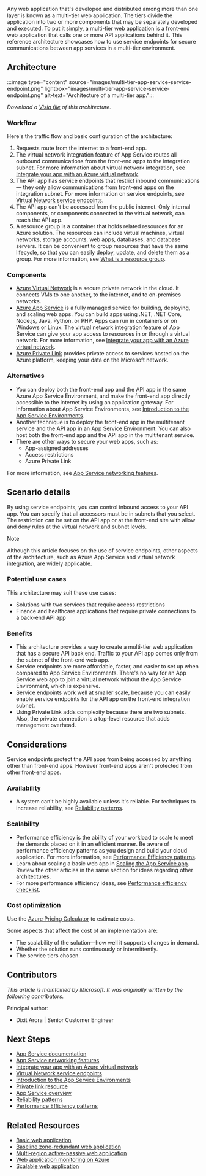 Any web application that's developed and distributed among more than one layer is known as a multi-tier web application. The tiers divide the application into two or more components that may be separately developed and executed. To put it simply, a multi-tier web application is a front-end web application that calls one or more API applications behind it. This reference architecture showcases how to use service endpoints for secure communications between app services in a multi-tier environment.

## Architecture

:::image type="content" source="images/multi-tier-app-service-service-endpoint.png" lightbox="images/multi-tier-app-service-service-endpoint.png" alt-text="Architecture of a multi-tier app.":::

*Download a [Visio file](https://arch-center.azureedge.net/US-1874703-PR-3830-multi-tier-app-service-service-endpoint.vsdx) of this architecture.*

### Workflow

Here's the traffic flow and basic configuration of the architecture:

1. Requests route from the internet to a front-end app.
1. The virtual network integration feature of App Service routes all outbound communications from the front-end apps to the integration subnet. For more information about virtual network integration, see [Integrate your app with an Azure virtual network](/azure/app-service/web-sites-integrate-with-vnet).
1. The API app has service endpoints that restrict inbound communications— they only allow communications from front-end apps on the integration subnet. For more information on service endpoints, see [Virtual Network service endpoints](/azure/virtual-network/virtual-network-service-endpoints-overview).
1. The API app can't be accessed from the public internet. Only internal components, or components connected to the virtual network, can reach the API app.
1. A resource group is a container that holds related resources for an Azure solution. The resources can include virtual machines, virtual networks, storage accounts, web apps, databases, and database servers. It can be convenient to group resources that have the same lifecycle, so that you can easily deploy, update, and delete them as a group. For more information, see [What is a resource group](/azure/azure-resource-manager/management/manage-resource-groups-portal#what-is-a-resource-group).

### Components

- [Azure Virtual Network](https://azure.microsoft.com/services/virtual-network/) is a secure private network in the cloud. It connects VMs to one another, to the internet, and to on-premises networks.
- [Azure App Service](/azure/app-service/overview) is a fully managed service for building, deploying, and scaling web apps. You can build apps using .NET, .NET Core, Node.js, Java, Python, or PHP. Apps can run in containers or on Windows or Linux. The virtual network integration feature of App Service can give your app access to resources in or through a virtual network. For more information, see [Integrate your app with an Azure virtual network](/azure/app-service/web-sites-integrate-with-vnet).
- [Azure Private Link](https://azure.microsoft.com/services/private-link) provides private access to services hosted on the Azure platform, keeping your data on the Microsoft network.

### Alternatives

- You can deploy both the front-end app and the API app in the same Azure App Service Environment, and make the front-end app directly accessible to the internet by using an application gateway. For information about App Service Environments, see [Introduction to the App Service Environments](/azure/app-service/environment/intro).
- Another technique is to deploy the front-end app in the multitenant service and the API app in an App Service Environment. You can also host both the front-end app and the API app in the multitenant service.
- There are other ways to secure your web apps, such as:
  - App-assigned addresses
  - Access restrictions
  - Azure Private Link

For more information, see [App Service networking features](/azure/app-service/networking-features).

## Scenario details

By using service endpoints, you can control inbound access to your API app. You can specify that all accessors must be in subnets that you select. The restriction can be set on the API app or at the front-end site with allow and deny rules at the virtual network and subnet levels.

> [!Note]
> Although this article focuses on the use of service endpoints, other aspects of the architecture, such as Azure App Service and virtual network integration, are widely applicable.

### Potential use cases

This architecture may suit these use cases:

- Solutions with two services that require access restrictions
- Finance and healthcare applications that require private connections to a back-end API app

### Benefits

- This architecture provides a way to create a multi-tier web application that has a secure API back end. Traffic to your API app comes only from the subnet of the front-end web app.
- Service endpoints are more affordable, faster, and easier to set up when compared to App Service Environments. There's no way for an App Service web app to join a virtual network without the App Service Environment, which is expensive.
- Service endpoints work well at smaller scale, because you can easily enable service endpoints for the API app on the front-end integration subnet.
- Using Private Link adds complexity because there are two subnets. Also, the private connection is a top-level resource that adds management overhead.

## Considerations

Service endpoints protect the API apps from being accessed by anything other than front-end apps. However front-end apps aren't protected from other front-end apps.

### Availability

- A system can't be highly available unless it's reliable. For techniques to increase reliability, see [Reliability patterns](/azure/architecture/framework/resiliency/reliability-patterns).

### Scalability

- Performance efficiency is the ability of your workload to scale to meet the demands placed on it in an efficient manner. Be aware of performance efficiency patterns as you design and build your cloud application. For more information, see [Performance Efficiency patterns](/azure/architecture/framework/scalability/performance-efficiency-patterns).
- Learn about scaling a basic web app in [Scaling the App Service app](/azure/architecture/web-apps/app-service/architectures/basic-web-app#scaling-the-app-service-app). Review the other articles in the same section for ideas regarding other architectures.
- For more performance efficiency ideas, see [Performance efficiency checklist](/azure/architecture/framework/scalability/performance-efficiency).

### Cost optimization

Use the [Azure Pricing Calculator](https://azure.microsoft.com/pricing/calculator) to estimate costs.

Some aspects that affect the cost of an implementation are:

- The scalability of the solution—how well it supports changes in demand.
- Whether the solution runs continuously or intermittently.
- The service tiers chosen.

## Contributors

*This article is maintained by Microsoft. It was originally written by the following contributors.* 

Principal author:

 - Dixit Arora | Senior Customer Engineer

## Next Steps

- [App Service documentation](/azure/app-service)
- [App Service networking features](/azure/app-service/networking-features)
- [Integrate your app with an Azure virtual network](/azure/app-service/web-sites-integrate-with-vnet)
- [Virtual Network service endpoints](/azure/virtual-network/virtual-network-service-endpoints-overview)
- [Introduction to the App Service Environments](/azure/app-service/environment/intro)
- [Private link resource](/azure/private-link/private-endpoint-overview#private-link-resource)
- [App Service overview](/azure/app-service/overview)
- [Reliability patterns](/azure/architecture/framework/resiliency/reliability-patterns)
- [Performance Efficiency patterns](/azure/architecture/framework/scalability/performance-efficiency-patterns)

## Related Resources

- [Basic web application](../../web-apps/app-service/architectures/basic-web-app.yml)
- [Baseline zone-redundant web application](../../web-apps/app-service/architectures/baseline-zone-redundant.yml)
- [Multi-region active-passive web application](../../web-apps/app-service/architectures/multi-region.yml)
- [Web application monitoring on Azure](app-monitoring.yml)
- [Scalable web application](scalable-web-app.yml)
